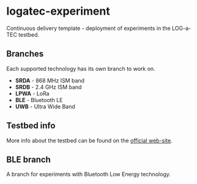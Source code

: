 # logatec-experiment

Continuous delivery template - deployment of experiments in the LOG-a-TEC testbed.

## Branches

Each supported technology has its own branch to work on.

* **SRDA** - 868 MHz ISM band
* **SRDB** - 2.4 GHz ISM band
* **LPWA** - LoRa 
* **BLE** - Bluetooth LE
* **UWB** - Ultra Wide Band

## Testbed info

More info about the testbed can be found on the [official web-site](http://log-a-tec.eu/index.html "Official web-site").

## BLE branch

A branch for experiments with Bluetooth Low Energy technology.
